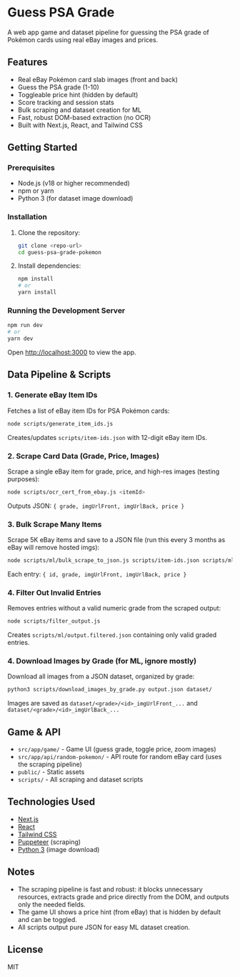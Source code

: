 # Guess PSA Grade

A web app game and dataset pipeline for guessing the PSA grade of Pokémon cards using real eBay images and prices.

## Features

- Real eBay Pokémon card slab images (front and back)
- Guess the PSA grade (1-10)
- Toggleable price hint (hidden by default)
- Score tracking and session stats
- Bulk scraping and dataset creation for ML
- Fast, robust DOM-based extraction (no OCR)
- Built with Next.js, React, and Tailwind CSS

## Getting Started

### Prerequisites

- Node.js (v18 or higher recommended)
- npm or yarn
- Python 3 (for dataset image download)

### Installation

1. Clone the repository:
   ```bash
   git clone <repo-url>
   cd guess-psa-grade-pokemon
   ```
2. Install dependencies:
   ```bash
   npm install
   # or
   yarn install
   ```

### Running the Development Server

```bash
npm run dev
# or
yarn dev
```

Open [http://localhost:3000](http://localhost:3000) to view the app.

## Data Pipeline & Scripts

### 1. Generate eBay Item IDs

Fetches a list of eBay item IDs for PSA Pokémon cards:

```bash
node scripts/generate_item_ids.js
```

Creates/updates `scripts/item-ids.json` with 12-digit eBay item IDs.

### 2. Scrape Card Data (Grade, Price, Images)

Scrape a single eBay item for grade, price, and high-res images (testing purposes):

```bash
node scripts/ocr_cert_from_ebay.js <itemId>
```

Outputs JSON: `{ grade, imgUrlFront, imgUrlBack, price }`

### 3. Bulk Scrape Many Items

Scrape 5K eBay items and save to a JSON file (run this every 3 months as eBay will remove hosted imgs):

```bash
node scripts/ml/bulk_scrape_to_json.js scripts/item-ids.json scripts/ml/output.json
```

Each entry: `{ id, grade, imgUrlFront, imgUrlBack, price }`

### 4. Filter Out Invalid Entries

Removes entries without a valid numeric grade from the scraped output:

```bash
node scripts/filter_output.js
```

Creates `scripts/ml/output.filtered.json` containing only valid graded entries.

### 4. Download Images by Grade (for ML, ignore mostly)

Download all images from a JSON dataset, organized by grade:

```bash
python3 scripts/download_images_by_grade.py output.json dataset/
```

Images are saved as `dataset/<grade>/<id>_imgUrlFront_...` and `dataset/<grade>/<id>_imgUrlBack_...`

## Game & API

- `src/app/game/` - Game UI (guess grade, toggle price, zoom images)
- `src/app/api/random-pokemon/` - API route for random eBay card (uses the scraping pipeline)
- `public/` - Static assets
- `scripts/` - All scraping and dataset scripts

## Technologies Used

- [Next.js](https://nextjs.org/)
- [React](https://react.dev/)
- [Tailwind CSS](https://tailwindcss.com/)
- [Puppeteer](https://pptr.dev/) (scraping)
- [Python 3](https://www.python.org/) (image download)

## Notes

- The scraping pipeline is fast and robust: it blocks unnecessary resources, extracts grade and price directly from the DOM, and outputs only the needed fields.
- The game UI shows a price hint (from eBay) that is hidden by default and can be toggled.
- All scripts output pure JSON for easy ML dataset creation.

## License

MIT
